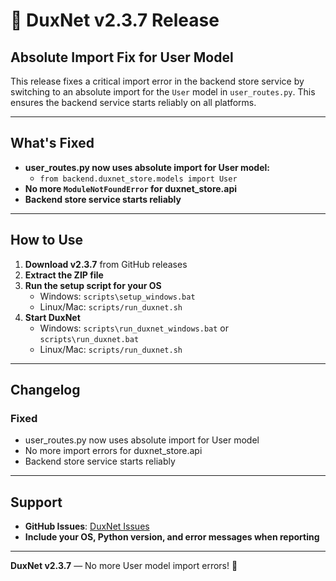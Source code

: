 # 🚀 DuxNet v2.3.7 Release

## Absolute Import Fix for User Model

This release fixes a critical import error in the backend store service by switching to an absolute import for the `User` model in `user_routes.py`. This ensures the backend service starts reliably on all platforms.

---

## What's Fixed

- **user_routes.py now uses absolute import for User model:**
  - `from backend.duxnet_store.models import User`
- **No more `ModuleNotFoundError` for duxnet_store.api**
- **Backend store service starts reliably**

---

## How to Use

1. **Download v2.3.7** from GitHub releases
2. **Extract the ZIP file**
3. **Run the setup script for your OS**
   - Windows: `scripts\setup_windows.bat`
   - Linux/Mac: `scripts/run_duxnet.sh`
4. **Start DuxNet**
   - Windows: `scripts\run_duxnet_windows.bat` or `scripts\run_duxnet.bat`
   - Linux/Mac: `scripts/run_duxnet.sh`

---

## Changelog

### Fixed
- user_routes.py now uses absolute import for User model
- No more import errors for duxnet_store.api
- Backend store service starts reliably

---

## Support
- **GitHub Issues**: [DuxNet Issues](https://github.com/ducks-github/DuxNet/issues)
- **Include your OS, Python version, and error messages when reporting**

---

**DuxNet v2.3.7** — No more User model import errors! 🚀 